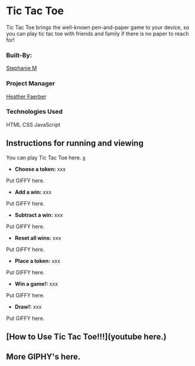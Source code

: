 
# Tic Tac Toe

Tic Tac Toe brings the well-known pen-and-paper game to your device, so you can play tic tac toe with friends and family if there is no paper to reach for!



### Built-By:

[Stephanie M](https://github.com/stephaniemagdic)


### Project Manager

[Heather Faerber](https://github.com/hfaerber)



### Technologies Used 

HTML
CSS
JavaScript 




## Instructions for running and viewing

You can play Tic Tac Toe here. [x](x) 

* **Choose a token:**  xxx


Put GIFFY here.


* **Add a win:**  xxx


Put GIFFY here.

* **Subtract a win:**  xxx


Put GIFFY here.

* **Reset all wins:**  xxx

Put GIFFY here.

* **Place a token:**  xxx

Put GIFFY here.

* **Win a game!:**  xxx

Put GIFFY here.

* **Draw!:**  xxx

Put GIFFY here.



## [How to Use Tic Tac Toe!!!](youtube here.)


## More GIPHY's here.

